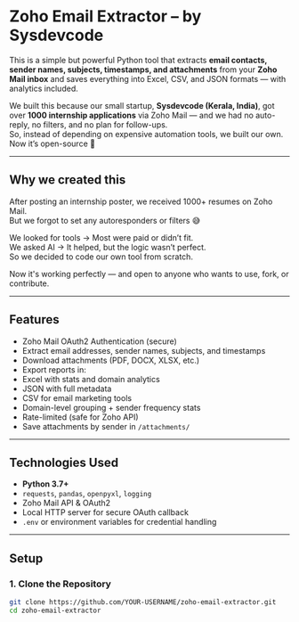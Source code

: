 #  Zoho Email Extractor – by Sysdevcode

This is a simple but powerful Python tool that extracts **email contacts, sender names, subjects, timestamps, and attachments** from your **Zoho Mail inbox** and saves everything into Excel, CSV, and JSON formats — with analytics included.

We built this because our small startup, **Sysdevcode (Kerala, India)**, got over **1000 internship applications** via Zoho Mail — and we had no auto-reply, no filters, and no plan for follow-ups.  
So, instead of depending on expensive automation tools, we built our own. Now it’s open-source 💚

---

##  Why we created this

After posting an internship poster, we received 1000+ resumes on Zoho Mail.  
But we forgot to set any autoresponders or filters 😅

We looked for tools → Most were paid or didn’t fit.  
We asked AI → It helped, but the logic wasn’t perfect.  
So we decided to code our own tool from scratch.

Now it's working perfectly — and open to anyone who wants to use, fork, or contribute.

---

##  Features

-  Zoho Mail OAuth2 Authentication (secure)
-  Extract email addresses, sender names, subjects, and timestamps
-  Download attachments (PDF, DOCX, XLSX, etc.)
-  Export reports in:
  - Excel with stats and domain analytics
  - JSON with full metadata
  - CSV for email marketing tools
-  Domain-level grouping + sender frequency stats
-  Rate-limited (safe for Zoho API)
-  Save attachments by sender in `/attachments/`

---

##  Technologies Used

- **Python 3.7+**
- `requests`, `pandas`, `openpyxl`, `logging`
- Zoho Mail API & OAuth2
- Local HTTP server for secure OAuth callback
- `.env` or environment variables for credential handling

---

##  Setup

### 1. Clone the Repository

```bash
git clone https://github.com/YOUR-USERNAME/zoho-email-extractor.git
cd zoho-email-extractor
